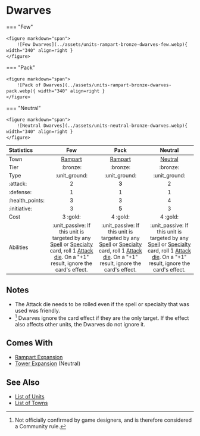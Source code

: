 # Dwarves

=== "Few"

    <figure markdown="span">
        ![Few Dwarves](../assets/units-rampart-bronze-dwarves-few.webp){ width="340" align=right }
    </figure>

=== "Pack"

    <figure markdown="span">
        ![Pack of Dwarves](../assets/units-rampart-bronze-dwarves-pack.webp){ width="340" align=right }
    </figure>

=== "Neutral"

    <figure markdown="span">
        ![Neutral Dwarves](../assets/units-neutral-bronze-dwarves.webp){ width="340" align=right }
    </figure>


| Statistics | Few | Pack | Neutral |
| :--- | :---: | :---: | :---: |
| Town | [Rampart](../towns/rampart.md) | [Rampart](../towns/rampart.md) | [Neutral](../towns/neutral.md) |
| Tier | :bronze: | :bronze: | :bronze: |
| Type | :unit_ground: | :unit_ground: | :unit_ground: |
| :attack: | 2 | **3** | 2 |
| :defense: | 1 | 1 | 1 |
| :health_points: | 3 | 3 | 4 |
| :initiative: | 3 | **5** | 3 |
| Cost | 3 :gold: | 4 :gold: | 4 :gold: |
| Abilities | :unit_passive: If this unit is targeted by any [Spell](../spells/index.md) or [Specialty](../heroes/index.md) card, roll 1 [Attack die](../dice.md#attack-die). On a "+1" result, ignore the card's effect. | :unit_passive: If this unit is targeted by any [Spell](../spells/index.md) or [Specialty](../heroes/index.md) card, roll 1 [Attack die](../dice.md#attack-die). On a "+1" result, ignore the card's effect. | :unit_passive: If this unit is targeted by any [Spell](../spells/index.md) or [Specialty](../heroes/index.md) card, roll 1 [Attack die](../dice.md#attack-die). On a "+1" result, ignore the card's effect. |


## Notes

- The Attack die needs to be rolled even if the spell or specialty that was used was friendly.
- [^1] Dwarves ignore the card effect if they are the only target. If the effect also affects other units, the Dwarves do not ignore it.


## Comes With

- [Rampart Expansion](../content/rampart_expansion.md)
- [Tower Expansion](../content/tower_expansion.md) (Neutral)


## See Also

- [List of Units](index.md)
- [List of Towns](../towns/index.md)


[^1]: Not officially confirmed by game designers, and is therefore considered a Community rule.